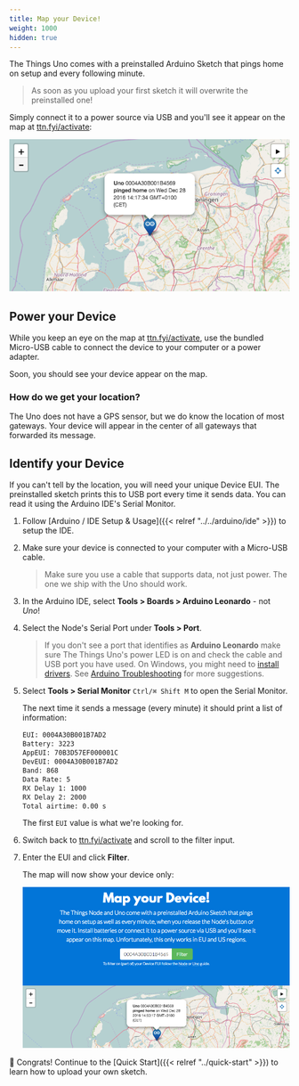 ```yaml
---
title: Map your Device!
weight: 1000
hidden: true
---
```

The Things Uno comes with a preinstalled Arduino Sketch that pings home on setup and every following minute.

> As soon as you upload your first sketch it will overwrite the preinstalled one!

Simply connect it to a power source via USB and you'll see it appear on the map at [ttn.fyi/activate](http://ttn.fyi/activate):

![Map](../../node/map.png)

## Power your Device

While you keep an eye on the map at [ttn.fyi/activate](http://ttn.fyi/activate), use the bundled Micro-USB cable to connect the device to your computer or a power adapter.

Soon, you should see your device appear on the map.

### How do we get your location?

The Uno does not have a GPS sensor, but we do know the location of most gateways. Your device will appear in the center of all gateways that forwarded its message.

## Identify your Device

If you can't tell by the location, you will need your unique Device EUI. The preinstalled sketch prints this to USB port every time it sends data. You can read it using the Arduino IDE's Serial Monitor.

1.  Follow [Arduino / IDE Setup & Usage]({{< relref "../../arduino/ide" >}}) to setup the IDE.
2.  Make sure your device is connected to your computer with a Micro-USB cable.    

    > Make sure you use a cable that supports data, not just power. The one we ship with the Uno should work.

3.  In the Arduino IDE, select **Tools > Boards > Arduino Leonardo** - not *Uno*!
4.  Select the Node's Serial Port under **Tools > Port**.

    > If you don't see a port that identifies as **Arduino Leonardo** make sure The Things Uno's power LED is on and check the cable and USB port you have used. On Windows, you might need to [install drivers](https://www.arduino.cc/en/Guide/ArduinoLeonardoMicro#toc2). See [Arduino Troubleshooting](https://www.arduino.cc/en/Guide/Troubleshooting#toc16) for more suggestions.
    
5.  Select **Tools > Serial Monitor** `Ctrl/⌘ Shift M` to open the Serial Monitor.

    The next time it sends a message (every minute) it should print a list of information:

    ```
    EUI: 0004A30B001B7AD2
    Battery: 3223
    AppEUI: 70B3D57EF000001C
    DevEUI: 0004A30B001B7AD2
    Band: 868
    Data Rate: 5
    RX Delay 1: 1000
    RX Delay 2: 2000
    Total airtime: 0.00 s
    ```
    
    The first `EUI` value is what we're looking for.
    
8.  Switch back to [ttn.fyi/activate](http://ttn.fyi/activate) and scroll to the filter input.
9.  Enter the EUI and click **Filter**.

    The map will now show your device only:

    ![Filter](../../node/filter.png)
    
🎉 Congrats! Continue to the [Quick Start]({{< relref "../quick-start" >}}) to learn how to upload your own sketch.
